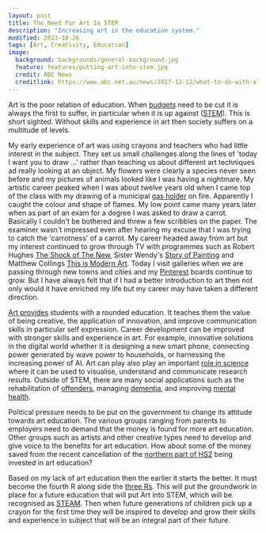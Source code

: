 ```yaml
---
layout: post
title: The Need For Art In STEM
description: "Increasing art in the education system."
modified: 2023-10-26
tags: [Art, Creativity, Education]
image:
  background: backgrounds/general-background.jpg
  feature: features/putting-art-into-stem.jpg
  credit: ABC News
  creditlink: https://www.abc.net.au/news/2017-12-12/what-to-do-with-all-your-childrens-drawings-school-creations-art/9246908?utm_campaign=newsweb-article-new-share-null&utm_content=link&utm_medium=content_shared&utm_source=abc_news_web
---
```


Art is the poor relation of education. When [budgets](https://www.theartnewspaper.com/2021/07/22/uk-government-approves-50percent-funding-cut-for-arts-and-design-courses ) need to be cut it is always the first to suffer, in particular when it is up against ([STEM](https://en.wikipedia.org/wiki/Science,_technology,_engineering,_and_mathematics)). This is short sighted. Without skills and experience in art then society suffers on a multitude of levels.

My early experience of art was using crayons and teachers who had little interest in the subject. They set us small challenges along the lines of 'today I want you to draw ...' rather than teaching us about different art techniques ad really looking at an object.  My flowers were clearly a species never seen before and my pictures of animals looked like I was having a nightmare. My artistic career peaked when I was about twelve years old when I came top of the class with my drawing of a municipal [gas holder](https://en.wikipedia.org/wiki/Gas_holder) on fire. Apparently I caught the colour and shape of flames. My low point came many years later when as part of an exam for a degree I was asked to draw a carrot. Basically I couldn't be bothered and threw a few scribbles on the paper. The examiner wasn't impressed even after hearing my excuse that I was trying to catch the 'carrotness' of a carrot. My career headed away from art but my interest continued to grow through TV with programmes such as Robert Hughes [The Shock of The New](https://en.wikipedia.org/wiki/The_Shock_of_the_New), Sister Wendy's [Story of Painting](https://en.wikipedia.org/wiki/The_Shock_of_the_New ) and Matthew Collings [This is Modern Art](https://en.wikipedia.org/wiki/This_is_Modern_Art).  Today I visit galleries when we are passing through new towns and cities and my [Pinterest](https://www.pinterest.co.uk/) boards continue to grow. But I have always felt that if I had a better introduction to art then not only would it have enriched my life but my career may have taken a different direction.

[Art provides](https://www.viewsonic.com/library/education/the-importance-of-the-arts-in-steam-education) students with a rounded education. It teaches them the value of being creative, the application of innovation, and improve communication skills in particular self expression. Career development can be improved with stronger skills and experience in art. For example, innovative solutions in the digital world whether it is designing a new smart phone, connecting power generated by wave power to households, or harnessing the increasing power of AI. Art can play also play an important [role in science](https://www.nature.com/articles/s41594-021-00587-5) where it can be used to visualise, understand and communicate research results. Outside of STEM, there are many social applications such as the rehabilitation of [offenders](https://www.apollo-magazine.com/prison-art-dean-kelland-ikon-gallery), managing [dementia](https://lesley.edu/article/6-ways-that-art-therapy-can-help-people-with-memory-loss), and improving
[mental health](https://www.mentalhealth.org.uk/explore-mental-health/blogs/how-arts-can-help-improve-your-mental-health).

Political pressure needs to be put on the government to change its attitude towards art education. The various groups ranging from parents to employers need to demand that the money is found for more art education. Other groups such as artists and other creative types need to develop and give voice to the benefits for art education. How about some of the money saved from the recent cancellation of the [northern part of HS2](https://www.bbc.co.uk/news/uk-england-67017682) being invested in art education?

Based on my lack of art education then the earlier it starts the better.  It must become the fourth R along side  the [three Rs](https://en.wikipedia.org/wiki/The_three_Rs). This will put the groundwork in place for a future education that will put Art into STEM, which will be recognised as [STEAM](https://www.arduino.cc/education/what-is-steam-education/). Then when future generations of children pick up a crayon for the first time they will be inspired to develop and grow their skills and experience in subject that will be an integral part of their future.
